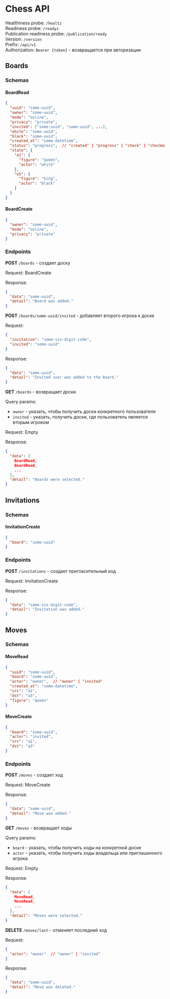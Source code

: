 # Chess API

Healthiness probe: `/healtz` \
Readiness probe: `/readyz` \
Publication readiness probe: `/publication/ready` \
Version: `/version` \
Prefix: `/api/v1` \
Authorization: `Bearer {token}` - возвращается при авторизации

## Boards

### Schemas

#### BoardRead

```json
{
  "uuid": "some-uuid",
  "owner": "some-uuid",
  "mode": "online",
  "privacy": "private",
  "invited": ["some-uuid", "some-uuid", ...],
  "white": "some-uuid",
  "black": "some-uuid",
  "created_at": "some-datetime",
  "status": "progress",  // "created" | "progress" | "check" | "checkmate" | "stalemate"
  "state": {
    "a1": {
      "figure": "queen",
      "actor": "white"
    },
    "e5": {
      "figure": "king",
      "actor": "black"
    }
  }
}
```

#### BoardCreate

```json
{
  "owner": "some-uuid",
  "mode": "online",
  "privacy": "private"
}
```

### Endpoints

**POST** `/boards` - создает доску

Request: BoardCreate

Response:

```json
{
  "data": "some-uuid",
  "detail": "Board was added."
}
```

**POST** `/boards/some-uuid/invited` - добавляет второго игрока к доске

Request:

```json
{
  "invitation": "some-six-digit-code",
  "invited": "some-uuid"
}
```

Response:

```json
{
  "data": "some-uuid",
  "detail": "Invited user was added to the board."
}
```

**GET** `/boards` - возвращает доски

Query params:

- `owner` - указать, чтобы получить доски конкретного пользователя
- `invited` - указать, получить доски, где пользователь является вторым игроком

Request: Empty

Response:

```json
{
  "data": [
    BoardRead,
    BoardRead,
    ...
  ],
  "detail": "Boards were selected."
}
```

## Invitations

### Schemas

#### InvitationCreate

```json
{
  "board": "some-uuid"
}
```

### Endpoints

**POST** `/invitations` - создает пригласительный код

Request: InvitationCreate

Response:

```json
{
  "data": "some-six-digit-code",
  "detail": "Invitation was added."
}
```

## Moves

### Schemas

#### MoveRead

```json
{
  "uuid": "some-uuid",
  "board": "some-uuid",
  "actor": "owner",  // "owner" | "invited"
  "created_at": "some-datetime",
  "src": "a1",
  "dst": "a3",
  "figure": "queen"
}
```

#### MoveCreate

```json
{
  "board": "some-uuid",
  "actor": "invited",
  "src": "a1",
  "dst": "a3"
}
```

### Endpoints

**POST** `/moves` - создает ход

Request: MoveCreate

Response:

```json
{
  "data": "some-uuid",
  "detail": "Move was added."
}
```

**GET** `/moves` - возвращает ходы

Query params:

- `board` - указать, чтобы получить ходы на конкретной доске
- `actor` - указать, чтобы получить ходы владельца или приглашенного игрока

Request: Empty

Response:

```json
{
  "data": [
    MoveRead,
    MoveRead,
    ...
  ],
  "detail": "Moves were selected."
}
```

**DELETE** `/moves/last` - отменяет последний ход

Request:

```json
{
  "actor": "owner"  // "owner" | "invited"
}
```

Response:

```json
{
  "data": "some-uuid",
  "detail": "Move was deleted."
}
```

